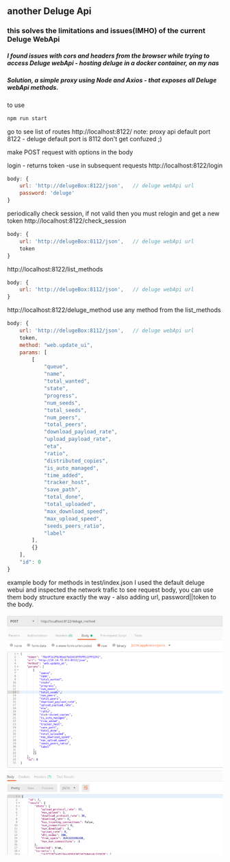 ## another Deluge Api

### this solves the limitations and issues(IMHO) of the current Deluge WebApi

##### I found issues with cors and headers from the browser while trying to access Deluge webApi - hosting deluge in a docker container, on my nas

##### Solution, a simple proxy using Node and Axios - that exposes all Deluge webApi methods.

to use 
```js
npm run start
```
go to see list of routes
http://localhost:8122/   note: proxy api default port 8122 - deluge default port is 8112 
don't get confuzed ;)

make POST request with options in the body

login - returns token -use in subsequent requests
http://localhost:8122/login
```js
body: {
    url: 'http://delugeBox:8122/json',   // deluge webApi url
    password: 'deluge'
}
```

periodically check session, if not valid then you must relogin and get a new token
http://localhost:8122/check_session
```js
body: {
    url: 'http://delugeBox:8112/json',   // deluge webApi url
    token
}
```


http://localhost:8122/list_methods
```js
body: {
    url: 'http://delugeBox:8112/json',   // deluge webApi url
}
```

http://localhost:8122/deluge_method
use any method from the list_methods
```js
body: {   
    url: 'http://delugeBox:8112/json',   // deluge webApi url
    token,
    method: "web.update_ui",
    params: [
        [
            "queue",
            "name",
            "total_wanted",
            "state",
            "progress",
            "num_seeds",
            "total_seeds",
            "num_peers",
            "total_peers",
            "download_payload_rate",
            "upload_payload_rate",
            "eta",
            "ratio",
            "distributed_copies",
            "is_auto_managed",
            "time_added",
            "tracker_host",
            "save_path",
            "total_done",
            "total_uploaded",
            "max_download_speed",
            "max_upload_speed",
            "seeds_peers_ratio",
            "label"
        ],
        {}
    ],
    "id": 0
}

```

example body for methods in test/index.json
I used the default deluge webui and inspected the network trafic to see request body, you can use them body structure exactly the way - also adding url, password||token to the body.

![postman screenshot](./screenshot.png)

